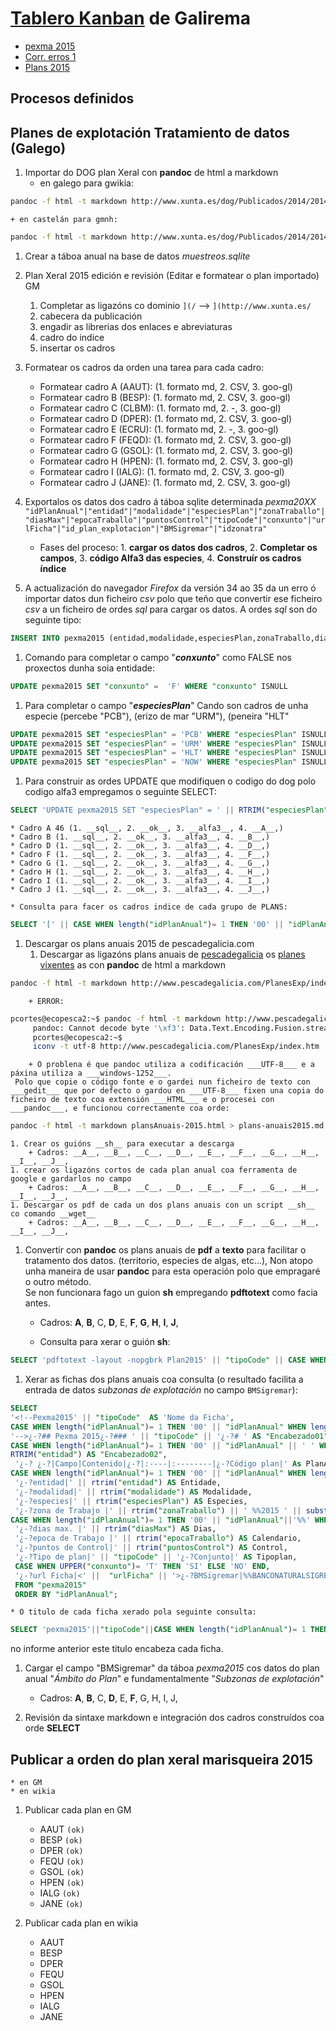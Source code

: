 
<meta http-equiv="Content-Type" content="text/html; charset=utf-8" />


# [Tablero Kanban][] de Galirema

+ [pexma 2015](http://www.xunta.es//dog/Publicados/2014/20141231/AnuncioG0165-231214-0001_gl.html)
+ [Corr. erros 1](http://www.xunta.es/dog/Publicados/2015/20150113/AnuncioG0165-090115-1_gl.html)
+ [Plans 2015](http://goo.gl/F9w4jP)

## Procesos definidos 

## Planes de explotación Tratamiento de datos (Galego)

1. Importar do DOG plan Xeral con __pandoc__ de html a markdown 
    + en galego para gwikia:  
```bash
pandoc -f html -t markdown http://www.xunta.es/dog/Publicados/2014/20141231/AnuncioG0165-231214-0001_gl.html > pexma2015-GL.md
``` 
    + en castelán para gmnh:  
```bash
pandoc -f html -t markdown http://www.xunta.es/dog/Publicados/2014/20141231/AnuncioG0165-231214-0001_es.html > pexma2015-ES.md
```

1. Crear a táboa anual na base de datos _muestreos.sqlite_

1. Plan Xeral 2015 edición e revisión (Editar e formatear o plan importado) GM
    1. Completar as ligazóns co dominio `](/`  --> `](http://www.xunta.es/`
    1. cabecera da publicación
    1. engadir as librerias dos enlaces e abreviaturas
    1. cadro do indice
    1. insertar os cadros

1. Formatear os cadros da orden una tarea para cada cadro:
    * Formatear cadro A (AAUT): (1. formato md, 2. CSV, 3. goo-gl)  
    * Formatear cadro B (BESP): (1. formato md, 2. CSV, 3. goo-gl)  
    + Formatear cadro C (CLBM): (1. formato md, 2. -, 3. goo-gl)  
    + Formatear cadro D (DPER): (1. formato md, 2. CSV, 3. goo-gl)  
    + Formatear cadro E (ECRU): (1. formato md, 2. -, 3. goo-gl)  
    + Formatear cadro F (FEQD): (1. formato md, 2. CSV, 3. goo-gl)  
    + Formatear cadro G (GSOL): (1. formato md, 2. CSV, 3. goo-gl)  
    + Formatear cadro H (HPEN): (1. formato md, 2. CSV, 3. goo-gl)  
    + Formatear cadro I (IALG): (1. formato md, 2. CSV, 3. goo-gl)  
    + Formatear cadro J (JANE): (1. formato md, 2. CSV, 3. goo-gl)  

1. Exportalos os datos dos cadro á táboa sqlite determinada _pexma20XX_  
`"idPlanAnual"|"entidad"|"modalidade"|"especiesPlan"|"zonaTraballo"|"diasMax"|"epocaTraballo"|"puntosControl"|"tipoCode"|"conxunto"|"urlFicha"|"id_plan_explotacion"|"BMSigremar"|"idzonatra"`

    * Fases del proceso: 1. __cargar os datos dos cadros__, 2. __Completar os campos__, 3. __código Alfa3 das especies__, 4. __Construír os cadros índice__  
1. A actualización do navegador _Firefox_ da versión 34 ao 35 da un erro ó importar datos dun ficheiro _csv_ polo que teño que convertir ese ficheiro _csv_ a un ficheiro de ordes _sql_ para cargar os datos. A ordes _sql_ son do seguinte tipo:  
```sql
INSERT INTO pexma2015 (entidad,modalidade,especiesPlan,zonaTraballo,diasMax,epocaTraballo,puntosControl,tipoCode,urlFicha) VALUES(value-list);
```  
1. Comando para completar o campo "___conxunto___" como FALSE nos proxectos dunha soia entidade:  
```sql
UPDATE pexma2015 SET "conxunto" =  'F' WHERE "conxunto" ISNULL
```  
1. Para completar o campo "___especiesPlan___" Cando son cadros de unha especie (percebe "PCB"), (erizo de mar "URM"), (peneira "HLT"  
```sql
UPDATE pexma2015 SET "especiesPlan" = 'PCB' WHERE "especiesPlan" ISNULL AND "tipoCode" = "DPER";  
UPDATE pexma2015 SET "especiesPlan" = 'URM' WHERE "especiesPlan" ISNULL AND "tipoCode" = "FEQD";  
UPDATE pexma2015 SET "especiesPlan" = 'HLT' WHERE "especiesPlan" ISNULL AND "tipoCode" = "HPEN";  
UPDATE pexma2015 SET "especiesPlan" = 'NOW' WHERE "especiesPlan" ISNULL AND "tipoCode" = "JANE";
```  
1. Para construir as ordes UPDATE que modifiquen o codigo do dog polo codigo alfa3 empregamos o seguinte SELECT:  
```sql
SELECT 'UPDATE pexma2015 SET "especiesPlan" = ' || RTRIM("especiesPlan"), 'WHERE "idPlanAnual" = ' || "idPlanAnual" FROM "pexma2013" WHERE "tipoCode" LIKE 'G%' ORDER BY "idPlanAnual" ASC;
```
    * Cadro A 46 (1. __sql__, 2. __ok__, 3. __alfa3__, 4. __A__,)  
    * Cadro B (1. __sql__, 2. __ok__, 3. __alfa3__, 4. __B__,)  
    * Cadro D (1. __sql__, 2. __ok__, 3. __alfa3__, 4. __D__,)  
    * Cadro F (1. __sql__, 2. __ok__, 3. __alfa3__, 4. __F__,)  
    * Cadro G (1. __sql__, 2. __ok__, 3. __alfa3__, 4. __G__,)  
    * Cadro H (1. __sql__, 2. __ok__, 3. __alfa3__, 4. __H__,)  
    * Cadro I (1. __sql__, 2. __ok__, 3. __alfa3__, 4. __I__,)  
    * Cadro J (1. __sql__, 2. __ok__, 3. __alfa3__, 4. __J__,)  
 
    * Consulta para facer os cadros indice de cada grupo de PLANS:  
```sql
SELECT '[' || CASE WHEN length("idPlanAnual")= 1 THEN '00' || "idPlanAnual" WHEN length("idPlanAnual")= 2 THEN '0'||"idPlanAnual" ELSE "idPlanAnual"  END AS "codplan1", '](http://galiciamarinheira.drupalgardens.com/content/pexma2015' || "tipoCode" || CASE WHEN length("idPlanAnual")= 1 THEN '00' || "idPlanAnual" || ')|' WHEN length("idPlanAnual")= 2 THEN '0'||"idPlanAnual" || ')|' ELSE "idPlanAnual" || ')|'  END AS "lingazon1", RTRIM("entidad") || '|' || RTRIM("modalidade") || '|' || RTRIM("especiesPlan") AS "fila plan" FROM "pexma2015" WHERE "tipoCode" LIKE 'A%' ORDER by "idPlanAnual" ASC;
```

1. Descargar os plans anuais 2015 de pescadegalicia.com
    1. Descargar as ligazóns plans anuais de [pescadegalicia][] os [planes vixentes][] as con __pandoc__ de html a markdown  
```bash
pandoc -f html -t markdown http://www.pescadegalicia.com/PlanesExp/index.htm > plans-anuais2015.md
```
        + ERROR:  
```bash
pcortes@ecopesca2:~$ pandoc -f html -t markdown http://www.pescadegalicia.com/PlanesExp/index.htm > plans-anuais2015.md  
     pandoc: Cannot decode byte '\xf3': Data.Text.Encoding.Fusion.streamUtf8: Invalid UTF-8 stream  
     pcortes@ecopesca2:~$  
     iconv -t utf-8 http://www.pescadegalicia.com/PlanesExp/index.htm | pandoc -f html -t markdown > plans-anuais2015.md | iconv -f UTF-8
```  
        + O problena é que pandoc utiliza a codificación ___UTF-8___ e a páxina utiliza a ___windows-1252___.  
     Polo que copie o código fonte e o gardei nun ficheiro de texto con ___gedit___ que por defecto o gardou en ___UTF-8___ fixen una copia do ficheiro de texto coa extensión ___HTML___ e o procesei con ___pandoc___, e funcionou correctamente coa orde:  
```bash
pandoc -f html -t markdown plansAnuais-2015.html > plans-anuais2015.md
```  
    1. Crear os guións __sh__ para executar a descarga  
        + Cadros: __A__, __B__, __C__, __D__, __E__, __F__, __G__, __H__, __I__, __J__,
    1. crear os ligazóns cortos de cada plan anual coa ferramenta de google e gardarlos no campo  
        + Cadros: __A__, __B__, __C__, __D__, __E__, __F__, __G__, __H__, __I__, __J__,
    1. Descargar os pdf de cada un dos plans anuais con un script __sh__ co comando __wget__  
        + Cadros: __A__, __B__, __C__, __D__, __E__, __F__, __G__, __H__, __I__, __J__,

1. Convertir con __pandoc__ os plans anuais de __pdf__ a __texto__ para facilitar o tratamento dos datos. (territorio, especies de algas, etc...), Non atopo unha maneira de usar __pandoc__ para esta operación polo que empragaré o outro método.  
Se non funcionara fago un guion __sh__ empregando __pdftotext__ como facia antes.  

    + Cadros: __A__, __B__, C, __D__, E, __F__, __G__, __H__, __I__, __J__,  

    + Consulta para xerar o guión __sh__:  
```sql
SELECT 'pdftotext -layout -nopgbrk Plan2015' || "tipoCode" || CASE WHEN length("idPlanAnual")= 1 THEN '00' || "idPlanAnual" WHEN length("idPlanAnual")= 2 THEN '0'||"idPlanAnual" ELSE "idPlanAnual"  END || '.pdf Plan2015' || "tipoCode" || CASE WHEN length("idPlanAnual")= 1 THEN '00' || "idPlanAnual" WHEN length("idPlanAnual")= 2 THEN '0'||"idPlanAnual" ELSE "idPlanAnual"  END || '.txt' AS comando_sh FROM "pexma2015" ORDER BY "idPlanAnual";
```

1. Xerar as fichas dos plans anuais coa consulta (o resultado facilita a entrada de datos _subzonas de explotación_ no campo `BMSigremar`):  
```sql
SELECT 
'<!--Pexma2015' || "tipoCode"  AS 'Nome da Ficha',
CASE WHEN length("idPlanAnual")= 1 THEN '00' || "idPlanAnual" WHEN length("idPlanAnual")= 2 THEN '0'||"idPlanAnual" ELSE "idPlanAnual"  END AS "codplan1", 
'-->¿-?## Pexma 2015¿-?### ' || "tipoCode" || '¿-?# ' AS "Encabezado01",
CASE WHEN length("idPlanAnual")= 1 THEN '00' || "idPlanAnual" || ' ' WHEN length("idPlanAnual")= 2 THEN '0' ||"idPlanAnual" || ' ' ELSE "idPlanAnual" || ' '  END AS codplan2, 
RTRIM("entidad") AS "Encabezado02",
 '¿-? ¿-?|Campo|Contenido|¿-?|:----|:--------|¿-?Código plan|' As PlanAnual,
CASE WHEN length("idPlanAnual")= 1 THEN '00' || "idPlanAnual" WHEN length("idPlanAnual")= 2 THEN '0'||"idPlanAnual" ELSE "idPlanAnual"  END AS 'codplan3', 
 '¿-?entidad|' || rtrim("entidad") AS Entidade,
 '¿-?modalidad|' || rtrim("modalidade") AS Modalidade,
 '¿-?especies|' || rtrim("especiesPlan") AS Especies,
 '¿-?zona de Trabajo |' || rtrim("zonaTraballo") || ' %%2015 ' || substr("tipoCode",1,1) AS Zona,
CASE WHEN length("idPlanAnual")= 1 THEN '00' || "idPlanAnual"||'%%' WHEN length("idPlanAnual")= 2 THEN '0' || "idPlanAnual"||'%%' ELSE "idPlanAnual"||'%%'  END AS "codplan4",
 '¿-?dias max. |' || rtrim("diasMax") AS Dias,
 '¿-?epoca de Trabajo |' || rtrim("epocaTraballo") AS Calendario,
 '¿-?puntos de Control|' || rtrim("puntosControl") AS Control,
 '¿-?Tipo de plan|' || "tipoCode" || '¿-?Conjunto|' AS Tipoplan,
 CASE WHEN UPPER("conxunto")= 'T' THEN 'SI' ELSE 'NO' END,
 '¿-?url Ficha|<' ||  "urlFicha" || '>¿-?BMSigremar|%%BANCONATURALSIGREMAR%%' AS "ShortURL-resto"
 FROM "pexma2015"
 ORDER BY "idPlanAnual";
```  
    * O titulo de cada ficha xerado pola seguinte consulta:  
```sql
SELECT 'pexma2015'||"tipoCode"||CASE WHEN length("idPlanAnual")= 1 THEN '00' || "idPlanAnual" WHEN length("idPlanAnual")= 2 THEN '0'||"idPlanAnual" ELSE "idPlanAnual"  END FROM "pexma2015"  ORDER BY "idPlanAnual";
```  
no informe anterior este titulo encabeza cada ficha.

1. Cargar el campo "BMSigremar" da táboa _pexma2015_ cos datos do plan anual "_Ámbito do Plan_" e fundamentalmente "_Subzonas de explotación_"

    + Cadros: __A__, __B__, C, __D__, E, __F__, G, H, I, J,  

1. Revisión da sintaxe markdown e integración dos cadros construídos coa orde __SELECT__

## Publicar a orden do plan xeral marisqueira 2015
    * en GM
    * en wikia
1. Publicar cada plan en GM 
    * AAUT `(ok)`
    * BESP `(ok)`
    * DPER `(ok)`
    * FEQU `(ok)`
    * GSOL `(ok)`
    * HPEN `(ok)`
    * IALG `(ok)`
    * JANE `(ok)`

1. Publicar cada plan en wikia 
    * AAUT
    * BESP
    * DPER
    * FEQU
    * GSOL
    * HPEN
    * IALG
    * JANE







 [Tablero Kanban]: https://galirema.kanbantool.com/
 [pescadegalicia]: http:www.pescadegalicia.com
 [planes vixentes]: http://goo.gl/4k6J1
